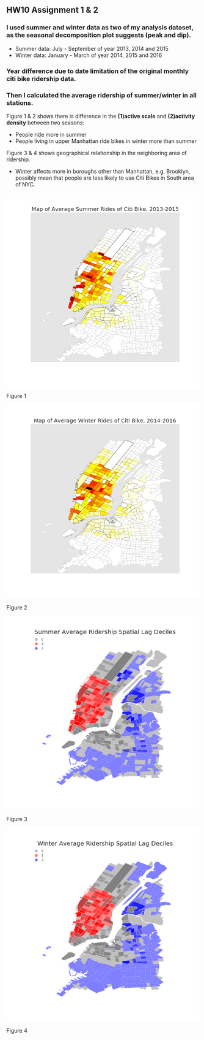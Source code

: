 ## HW10 Assignment 1 & 2

### I used summer and winter data as two of my analysis dataset, as the seasonal decomposition plot suggests (peak and dip).
- Summer data: July - September of year 2013, 2014 and 2015
- Winter data: January - March of year 2014, 2015 and 2016 

### Year difference due to date limitation of the original monthly citi bike ridership data. 
 
### Then I calculated the average ridership of summer/winter in all stations. 

Figure 1 & 2 shows there is difference in the **(1)active scale** and **(2)activity density** between two seasons: 
- People ride more in summer
- People living in upper Manhattan ride bikes in winter more than summer

Figure 3 & 4 shows geographical relationship in the neighboring area of ridership. 
- Winter affects more in boroughs other than Manhattan, e.g. Brooklyn, possibly mean that people are less likely to use Citi Bikes in South area of NYC. 

![plot: my .bashrc](plots/HW10_summerplot_zn352.png)

Figure 1 

![plot: my .bashrc](plots/HW10_winterplot_zn352.png)

Figure 2 

![plot: my .bashrc](plots/HW10_summer_zn352.png)

Figure 3

![plot: my .bashrc](plots/HW10_winter_zn352.png)

Figure 4
